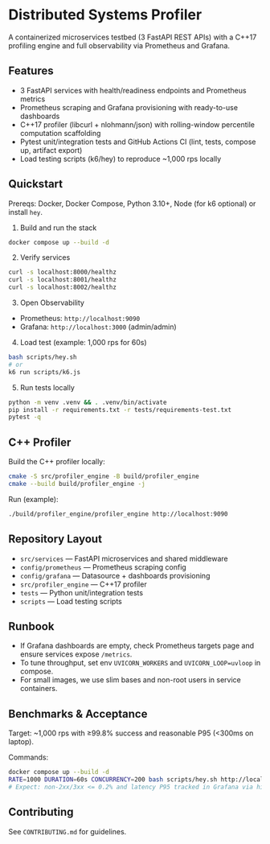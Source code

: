 # Distributed Systems Profiler

A containerized microservices testbed (3 FastAPI REST APIs) with a C++17 profiling engine and full observability via Prometheus and Grafana.

## Features
- 3 FastAPI services with health/readiness endpoints and Prometheus metrics
- Prometheus scraping and Grafana provisioning with ready-to-use dashboards
- C++17 profiler (libcurl + nlohmann/json) with rolling-window percentile computation scaffolding
- Pytest unit/integration tests and GitHub Actions CI (lint, tests, compose up, artifact export)
- Load testing scripts (k6/hey) to reproduce ~1,000 rps locally

## Quickstart
Prereqs: Docker, Docker Compose, Python 3.10+, Node (for k6 optional) or install `hey`.

1. Build and run the stack
```bash
docker compose up --build -d
```

2. Verify services
```bash
curl -s localhost:8000/healthz
curl -s localhost:8001/healthz
curl -s localhost:8002/healthz
```

3. Open Observability
- Prometheus: `http://localhost:9090`
- Grafana: `http://localhost:3000` (admin/admin)

4. Load test (example: 1,000 rps for 60s)
```bash
bash scripts/hey.sh
# or
k6 run scripts/k6.js
```

5. Run tests locally
```bash
python -m venv .venv && . .venv/bin/activate
pip install -r requirements.txt -r tests/requirements-test.txt
pytest -q
```

## C++ Profiler
Build the C++ profiler locally:
```bash
cmake -S src/profiler_engine -B build/profiler_engine
cmake --build build/profiler_engine -j
```
Run (example):
```bash
./build/profiler_engine/profiler_engine http://localhost:9090
```

## Repository Layout
- `src/services` — FastAPI microservices and shared middleware
- `config/prometheus` — Prometheus scraping config
- `config/grafana` — Datasource + dashboards provisioning
- `src/profiler_engine` — C++17 profiler
- `tests` — Python unit/integration tests
- `scripts` — Load testing scripts

## Runbook
- If Grafana dashboards are empty, check Prometheus targets page and ensure services expose `/metrics`.
- To tune throughput, set env `UVICORN_WORKERS` and `UVICORN_LOOP=uvloop` in compose.
- For small images, we use slim bases and non-root users in service containers.

## Benchmarks & Acceptance
Target: ~1,000 rps with ≥99.8% success and reasonable P95 (<300ms on laptop).

Commands:
```bash
docker compose up --build -d
RATE=1000 DURATION=60s CONCURRENCY=200 bash scripts/hey.sh http://localhost:8000/data
# Expect: non-2xx/3xx <= 0.2% and latency P95 tracked in Grafana via histogram_quantile
```

## Contributing
See `CONTRIBUTING.md` for guidelines.
